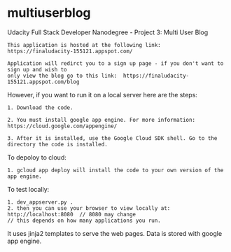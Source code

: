 # multiuserblog
Udacity Full Stack Developer Nanodegree - Project 3: Multi User Blog

    This application is hosted at the following link: https://finaludacity-155121.appspot.com/
    
    Application will redirct you to a sign up page - if you don't want to sign up and wish to 
    only view the blog go to this link:  https://finaludacity-155121.appspot.com/blog

However, if you want to run it on a local server here are the steps:

    1. Download the code.

    2. You must install google app engine. For more information: https://cloud.google.com/appengine/

    3. After it is installed, use the Google Cloud SDK shell. Go to the directory the code is installed.

To depoloy to cloud:

    1. gcloud app deploy will install the code to your own version of the app engine.

To test locally:

    1. dev_appserver.py .
    2. then you can use your browser to view locally at: http://localhost:8080  // 8080 may change 
    // this depends on how many applications you run.

It uses jinja2 templates to serve the web pages. Data is stored with google app engine. 
